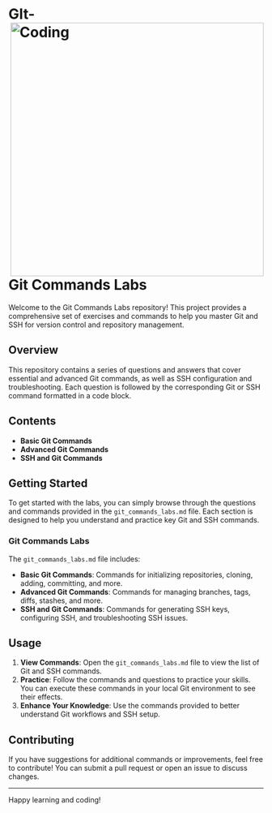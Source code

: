 # GIt- <img align="right" alt="Coding" width="500" src="https://miro.medium.com/v2/resize:fit:1400/format:webp/0*88tFt6xMUzwfyshK.gif">


# Git Commands Labs

Welcome to the Git Commands Labs repository! This project provides a comprehensive set of exercises and commands to help you master Git and SSH for version control and repository management.

## Overview

This repository contains a series of questions and answers that cover essential and advanced Git commands, as well as SSH configuration and troubleshooting. Each question is followed by the corresponding Git or SSH command formatted in a code block.

## Contents

- **Basic Git Commands**
- **Advanced Git Commands**
- **SSH and Git Commands**

## Getting Started

To get started with the labs, you can simply browse through the questions and commands provided in the `git_commands_labs.md` file. Each section is designed to help you understand and practice key Git and SSH commands.

### Git Commands Labs

The `git_commands_labs.md` file includes:

- **Basic Git Commands**: Commands for initializing repositories, cloning, adding, committing, and more.
- **Advanced Git Commands**: Commands for managing branches, tags, diffs, stashes, and more.
- **SSH and Git Commands**: Commands for generating SSH keys, configuring SSH, and troubleshooting SSH issues.

## Usage

1. **View Commands**: Open the `git_commands_labs.md` file to view the list of Git and SSH commands.
2. **Practice**: Follow the commands and questions to practice your skills. You can execute these commands in your local Git environment to see their effects.
3. **Enhance Your Knowledge**: Use the commands provided to better understand Git workflows and SSH setup.

## Contributing

If you have suggestions for additional commands or improvements, feel free to contribute! You can submit a pull request or open an issue to discuss changes.

---

Happy learning and coding!

